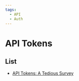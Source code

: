 ```yaml
---
tags:
  - API
  - Auth
---
```


# API Tokens

## List

- [API Tokens: A Tedious Survey](https://fly.io/blog/api-tokens-a-tedious-survey/)
